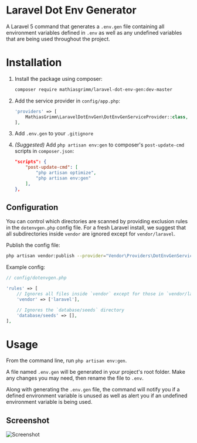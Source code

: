 # Laravel Dot Env Generator

A Laravel 5 command that generates a `.env.gen` file containing all environment
variables defined in `.env` as well as any undefined variables that are being
used throughout the project.

# Installation

1. Install the package using composer:

    ```bash
    composer require mathiasgrimm/laravel-dot-env-gen:dev-master
    ```

2. Add the service provider in `config/app.php`:

    ```php
    'providers' => [
        MathiasGrimm\LaravelDotEnvGen\DotEnvGenServiceProvider::class,
    ],
    ```

3. Add `.env.gen` to your `.gitignore`

4. *(Suggested)* Add `php artisan env:gen` to composer's `post-update-cmd` scripts in `composer.json`:

    ```json
    "scripts": {
        "post-update-cmd": [
            "php artisan optimize",
            "php artisan env:gen"
        ],
    },
    ```

## Configuration

You can control which directories are scanned by providing exclusion rules in
the `dotenvgen.php` config file. For a fresh Laravel install, we suggest that
all subdirectories inside `vendor` are ignored except for `vendor/laravel`.

Publish the config file:

```bash
php artisan vendor:publish --provider="Vendor\Providers\DotEnvGenServiceProvider" --tag="config"
```

Example config:

```php
// config/dotenvgen.php

'rules' => [
	// Ignores all files inside `vendor` except for those in `vendor/laravel`
	'vendor' => ['laravel'],

	// Ignores the `database/seeds` directory
	'database/seeds' => [],
],
```

# Usage

From the command line, run `php artisan env:gen`.

A file named `.env.gen` will be generated in your project's root folder. Make any
changes you may need, then rename the file to `.env`.

Along with generating the `.env.gen` file, the command will notify you if a
defined environment variable is unused as well as alert you if an undefined
environment variable is being used.

## Screenshot

![Screenshot](screenshot.png)
